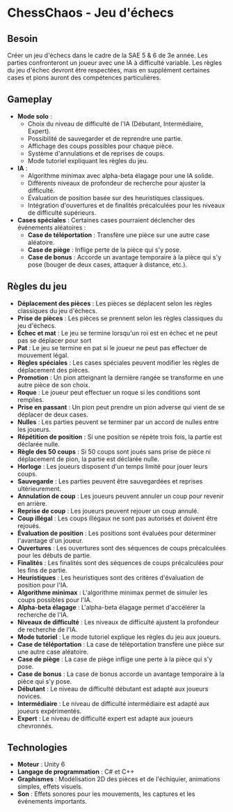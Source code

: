 # ChessChaos - Jeu d'échecs

## Besoin

Créer un jeu d'échecs dans le cadre de la SAE 5 & 6 de 3e année. Les parties confronteront un joueur avec une IA à difficulté variable. Les règles du jeu d'échec devront être respectées, mais en supplément certaines cases et pions auront des compétences particulières.

## Gameplay

- **Mode solo** : 
  - Choix du niveau de difficulté de l'IA (Débutant, Intermédiaire, Expert).
  - Possibilité de sauvegarder et de reprendre une partie.
  - Affichage des coups possibles pour chaque pièce.
  - Système d'annulations et de reprises de coups.
  - Mode tutoriel expliquant les règles du jeu.
- **IA** :
  - Algorithme minimax avec alpha-beta élagage pour une IA solide.
  - Différents niveaux de profondeur de recherche pour ajuster la difficulté.
  - Évaluation de position basée sur des heuristiques classiques.
  - Intégration d'ouvertures et de finalités précalculées pour les niveaux de difficulté supérieurs.
- **Cases spéciales** : Certaines cases pourraient déclencher des événements aléatoires :
  - **Case de téléportation** : Transfère une pièce sur une autre case aléatoire.
  - **Case de piège** : Inflige perte de la pièce qui s'y pose.
  - **Case de bonus** : Accorde un avantage temporaire à la pièce qui s'y pose (bouger de deux cases, attaquer à distance, etc.).

## Règles du jeu

- **Déplacement des pièces** : Les pièces se déplacent selon les règles classiques du jeu d'échecs.
- **Prise de pièces** : Les pièces se prennent selon les règles classiques du jeu d'échecs.
- **Échec et mat** : Le jeu se termine lorsqu'un roi est en échec et ne peut pas se déplacer pour sort
- **Pat** : Le jeu se termine en pat si le joueur ne peut pas effectuer de mouvement légal.
- **Règles spéciales** : Les cases spéciales peuvent modifier les règles de déplacement des pièces.
- **Promotion** : Un pion atteignant la dernière rangée se transforme en une autre pièce de son choix.
- **Roque** : Le joueur peut effectuer un roque si les conditions sont remplies.
- **Prise en passant** : Un pion peut prendre un pion adverse qui vient de se déplacer de deux cases.
- **Nulles** : Les parties peuvent se terminer par un accord de nulles entre les joueurs.
- **Répétition de position** : Si une position se répète trois fois, la partie est déclarée nulle.
- **Règle des 50 coups** : Si 50 coups sont joués sans prise de pièce ni déplacement de pion, la partie est déclarée nulle.
- **Horloge** : Les joueurs disposent d'un temps limité pour jouer leurs coups.
- **Sauvegarde** : Les parties peuvent être sauvegardées et reprises ultérieurement.
- **Annulation de coup** : Les joueurs peuvent annuler un coup pour revenir en arrière.
- **Reprise de coup** : Les joueurs peuvent rejouer un coup annulé.
- **Coup illégal** : Les coups illégaux ne sont pas autorisés et doivent être rejoués.
- **Évaluation de position** : Les positions sont évaluées pour déterminer l'avantage d'un joueur.
- **Ouvertures** : Les ouvertures sont des séquences de coups précalculées pour les débuts de partie.
- **Finalités** : Les finalités sont des séquences de coups précalculées pour les fins de partie.
- **Heuristiques** : Les heuristiques sont des critères d'évaluation de position pour l'IA.
- **Algorithme minimax** : L'algorithme minimax permet de simuler les coups possibles pour l'IA.
- **Alpha-beta élagage** : L'alpha-beta élagage permet d'accélérer la recherche de l'IA.
- **Niveaux de difficulté** : Les niveaux de difficulté ajustent la profondeur de recherche de l'IA.
- **Mode tutoriel** : Le mode tutoriel explique les règles du jeu aux joueurs.
- **Case de téléportation** : La case de téléportation transfère une pièce sur une autre case aléatoire.
- **Case de piège** : La case de piège inflige une perte à la pièce qui s'y pose.
- **Case de bonus** : La case de bonus accorde un avantage temporaire à la pièce qui s'y pose.
- **Débutant** : Le niveau de difficulté débutant est adapté aux joueurs novices.
- **Intermédiaire** : Le niveau de difficulté intermédiaire est adapté aux joueurs expérimentés.
- **Expert** : Le niveau de difficulté expert est adapté aux joueurs chevronnés.

## Technologies

- **Moteur** : Unity 6
- **Langage de programmation** : C# et C++
- **Graphismes** : Modélisation 2D des pièces et de l'échiquier, animations simples, effets visuels.
- **Son** : Effets sonores pour les mouvements, les captures et les événements importants.